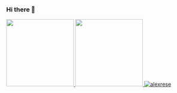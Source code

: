 ### Hi there 👋

<!--
**alexrese/alexrese** is a ✨ _special_ ✨ repository because its `README.md` (this file) appears on your GitHub profile.

Here are some ideas to get you started:

- 🔭 I’m currently working on ...
- 🌱 I’m currently learning ...
- 👯 I’m looking to collaborate on ...
- 🤔 I’m looking for help with ...
- 💬 Ask me about ...
- 📫 How to reach me: ...
- 😄 Pronouns: ...
- ⚡ Fun fact: ...
-->
<div>
  <a href="https://alexrese.com">
  <img height="180em" src="https://github-readme-stats.vercel.app/api?username=alexrese&show_icons=true&theme=tokyonight&include_all_commits=true&count_private=true"/>
  <img height="180em" src="https://github-readme-stats.vercel.app/api/top-langs/?username=alexrese&layout=compact&langs_count=16&theme=tokyonight"/>
  <img src="https://komarev.com/ghpvc/?username=alexrese&color=green" alt="alexrese" /> 
</div>

